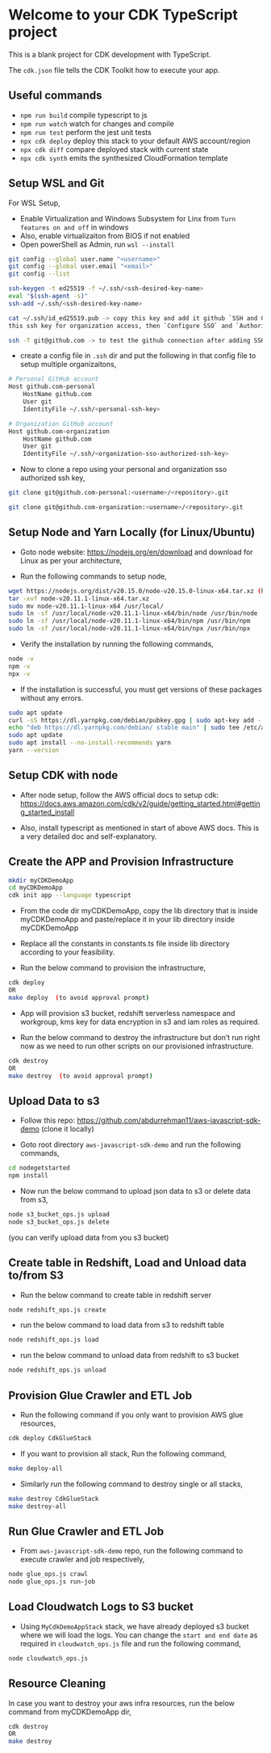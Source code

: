 # Welcome to your CDK TypeScript project

This is a blank project for CDK development with TypeScript.

The `cdk.json` file tells the CDK Toolkit how to execute your app.

## Useful commands

* `npm run build`   compile typescript to js
* `npm run watch`   watch for changes and compile
* `npm run test`    perform the jest unit tests
* `npx cdk deploy`  deploy this stack to your default AWS account/region
* `npx cdk diff`    compare deployed stack with current state
* `npx cdk synth`   emits the synthesized CloudFormation template


## Setup WSL and Git

For WSL Setup,

- Enable Virtualization and Windows Subsystem for Linx from `Turn features on and off` in windows 
- Also, enable virtualizaiton from BIOS if not enabled
- Open powerShell as Admin, run `wsl --install`

```bash
git config --global user.name "<username>"
git config --global user.email "<email>"
git config --list

ssh-keygen -t ed25519 -f ~/.ssh/<ssh-desired-key-name>
eval "$(ssh-agent -s)"
ssh-add ~/.ssh/<ssh-desired-key-name>

cat ~/.ssh/id_ed25519.pub -> copy this key and add it github `SSH and GPG Keys` section. If you are adding 
this ssh key for organization access, then `Configure SSO` and `Authorize` your organization.

ssh -T git@github.com -> to test the github connection after adding SSH key.
```

- create a config file in `.ssh` dir and put the following in that config file to setup multiple organizaitons,

```bash
# Personal GitHub account
Host github.com-personal
    HostName github.com
    User git
    IdentityFile ~/.ssh/<personal-ssh-key>

# Organization GitHub account
Host github.com-organization
    HostName github.com
    User git
    IdentityFile ~/.ssh/<organization-sso-authorized-ssh-key>
```

- Now to clone a repo using your personal and organization sso authorized ssh key,

```bash
git clone git@github.com-personal:<username>/<repository>.git

git clone git@github.com-organization:<username>/<repository>.git
```

## Setup Node and Yarn Locally (for Linux/Ubuntu)

- Goto node website: https://nodejs.org/en/download and download for Linux as per your architecture,

- Run the following commands to setup node,

```bash
wget https://nodejs.org/dist/v20.15.0/node-v20.15.0-linux-x64.tar.xz (https://nodejs.org/en/download/prebuilt-binaries), Choose Linux and x64
tar -xvf node-v20.11.1-linux-x64.tar.xz
sudo mv node-v20.11.1-linux-x64 /usr/local/
sudo ln -sf /usr/local/node-v20.11.1-linux-x64/bin/node /usr/bin/node
sudo ln -sf /usr/local/node-v20.11.1-linux-x64/bin/npm /usr/bin/npm
sudo ln -sf /usr/local/node-v20.11.1-linux-x64/bin/npx /usr/bin/npx
```

- Verify the installation by running the following commands,

```bash
node -v
npm -v
npx -v
```

- If the installation is successful, you must get versions of these packages without any errors.

```bash
sudo apt update
curl -sS https://dl.yarnpkg.com/debian/pubkey.gpg | sudo apt-key add -
echo "deb https://dl.yarnpkg.com/debian/ stable main" | sudo tee /etc/apt/sources.list.d/yarn.list
sudo apt update
sudo apt install --no-install-recommends yarn
yarn --version
```

## Setup CDK with node

- After node setup, follow the AWS official docs to setup cdk: https://docs.aws.amazon.com/cdk/v2/guide/getting_started.html#getting_started_install 


- Also, install typescript as mentioned in start of above AWS docs. This is a very detailed doc and self-explanatory.


## Create the APP and Provision Infrastructure

```bash
mkdir myCDKDemoApp
cd myCDKDemoApp
cdk init app --language typescript
```

- From the code dir myCDKDemoApp, copy the lib directory that is inside myCDKDemoApp and paste/replace it in your lib directory inside myCDKDemoApp

- Replace all the constants in constants.ts file inside lib directory according to your feasibility.

- Run the below command to provision the infrastructure,

```bash
cdk deploy
OR
make deploy  (to avoid approval prompt)
```

- App will provision s3 bucket, redshift serverless namespace and workgroup, kms key for data encryption in s3 and iam roles as required.

- Run the below command to destroy the infrastructure but don’t run right now as we need to run other scripts on our provisioned infrastructure. 

```bash
cdk destroy
OR
make destroy  (to avoid approval prompt)
```

## Upload Data to s3

- Follow this repo: https://github.com/abdurrehman11/aws-javascript-sdk-demo (clone it locally)

- Goto root directory `aws-javascript-sdk-demo` and run the following commands,

```bash
cd nodegetstarted
npm install
```

- Now run the below command to upload json data to s3 or delete data from s3,

```bash
node s3_bucket_ops.js upload
node s3_bucket_ops.js delete
```

(you can verify upload data from you s3 bucket)


## Create table in Redshift, Load and Unload data to/from S3

- Run the below command to create table in redshift server

```bash
node redshift_ops.js create
```

- run the below command to load data from s3 to redshift table

```bash
node redshift_ops.js load
```

- run the below command to unload data from redshift to s3 bucket
```bash
node redshift_ops.js unload
```

## Provision Glue Crawler and ETL Job
- Run the following command if you only want to provision AWS glue resources,

```bash
cdk deploy CdkGlueStack
```

- If you want to provision all stack, Run the following command,

```bash
make deploy-all
```

- Similarly run the following command to destroy single or all stacks,
```bash
make destroy CdkGlueStack
make destroy-all
```

## Run Glue Crawler and ETL Job
- From `aws-javascript-sdk-demo` repo, run the following command to execute crawler and job respectively,

```bash
node glue_ops.js crawl
node glue_ops.js run-job
```

## Load Cloudwatch Logs to S3 bucket
- Using `MyCdkDemoAppStack` stack, we have already deployed s3 bucket where we will load the logs. You can change the `start and end date` as required in `cloudwatch_ops.js` file and run the following command,

```bash
node cloudwatch_ops.js
```
  
## Resource Cleaning

In case you want to destroy your aws infra resources, run the below command from myCDKDemoApp dir, 

```bash
cdk destroy
OR
make destroy
```

